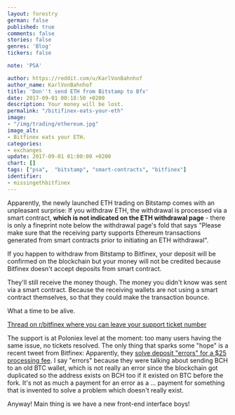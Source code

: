 ```yaml
---
layout: forestry
german: false
published: true
comments: false
stories: false
genres: 'Blog'
tickers: false

note: 'PSA'

author: https://reddit.com/u/KarlVonBahnhof
author_name: KarlVonBahnhof
title: 'Don''t send ETH from Bitstamp to Bfx'
date: 2017-09-01 00:18:50 +0200
description: Your money will be lost.
permalink: "/bitifinex-eats-your-eth"
image:
- "/img/trading/ethereum.jpg"
image_alt:
- Bitfinex eats your ETH.
categories:
- exchanges
update: 2017-09-01 01:00:00 +0200
chart: []
tags: ["psa",  "bitstamp", "smart-contracts", "bitfinex"]
identifier:
- missingethbitfinex
---
```

Apparently, the newly launched ETH trading on Bitstamp comes with an unpleasant surprise: If you withdraw ETH, the withdrawal is processed via a smart contract, **which is not indicated on the ETH withdrawal page** - there is only a fineprint note below the withdrawal page's fold that says "Please make sure that the receiving party supports Ethereum transactions generated from smart contracts prior to initiating an ETH withdrawal".

If you happen to withdraw from Bitstamp to Bitfinex, your deposit will be confirmed on the blockchain but your money will not be credited because Bitfinex doesn't accept deposits from smart contract.

They'll still receive the money though. The money you didn't know was sent via a smart contract. Because the receiving wallets are not using a smart contract themselves, so that they could make the transaction bounce.

What a time to be alive.

[Thread on r/bitfinex where you can leave your support ticket number](https://www.reddit.com/r/bitfinex/comments/6x792r/bitfinex_deposit_eth_from_smart_contract_wallet/)

The support is at Poloniex level at the moment: too many users having the same issue, no tickets resolved. The only thing that sparks some "hope" is a recent tweet from Bitfinex: Apparently, they [solve deposit "errors" for a $25 processing fee](https://twitter.com/bitfinex/status/900646338941128704). I say "errors" because they were talking about sending BCH to an old BTC wallet, which is not really an error since the blockchain got duplicated so the address exists on BCH too if it existed on BTC before the fork. It's not as much a payment for an error as a ... payment for something that is invented to solve a problem which doesn't really exist.

Anyway! Main thing is we have a new front-end interface boys!
